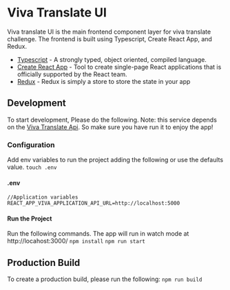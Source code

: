 # Viva Translate UI
Viva translate UI is the main frontend component layer for viva translate challenge. The frontend is built using Typescript, Create React App, and Redux.

- [Typescript](https://www.typescriptlang.org/docs/home.html) - A strongly typed, object oriented, compiled language.
- [Create React App](https://create-react-app.dev) - Tool to create single-page React applications that is officially supported by the React team.
- [Redux](https://redux.js.org/) - Redux is simply a store to store the state in your app

## Development
To start development, Please do the following. Note: this service depends on the [Viva Translate Api](https://github.com/MathiasMS/viva-translate-be). So make sure you have run it to enjoy the app!
### Configuration
Add env variables to run the project adding the following or use the defaults value.
``` touch .env ```
#### .env
```
//Application variables
REACT_APP_VIVA_APPLICATION_API_URL=http://localhost:5000
`````

#### Run the Project
Run the following commands. The app will run in watch mode at http://locahost:3000/
``` npm install ```
``` npm run start ```

## Production Build
To create a production build, please run the following:
``` npm run build ```
